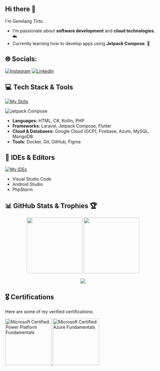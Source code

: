 ## Hi there 👋

I'm Gemilang Tirto.
* I'm passionate about **software development** and **cloud technologies**. ☁️
* Currently learning how to develop apps using **Jetpack Compose**.  🤖

## 🌐 Socials:
[![Instagram](https://img.shields.io/badge/Instagram-%23E4405F.svg?logo=Instagram&logoColor=white)](https://instagram.com/gemilang_tirto) [![LinkedIn](https://img.shields.io/badge/LinkedIn-%230077B5.svg?logo=linkedin&logoColor=white)](https://linkedin.com/in/gemilangtirto) 

## 💻 Tech Stack & Tools

[![My Skills](https://skillicons.dev/icons?i=html,cs,kotlin,php,laravel,gcp,firebase,azure,mysql,mongodb,docker,git,github,figma,flutter&theme=light)](https://skillicons.dev)

![Jetpack Compose](https://img.shields.io/badge/Jetpack%20Compose-4285F4?style=for-the-badge&logo=android&logoColor=white&color=073042)

* **Languages:** HTML, C#, Kotlin, PHP
* **Frameworks:** Laravel, Jetpack Compose, Flutter
* **Cloud & Databases:** Google Cloud (GCP), Firebase, Azure, MySQL, MongoDB
* **Tools:** Docker, Git, GitHub, Figma

## 🔧 IDEs & Editors

[![My IDEs](https://skillicons.dev/icons?i=vscode,androidstudio,phpstorm&theme=light)](https://skillicons.dev)

* Visual Studio Code
* Android Studio
* PhpStorm


## 📊 GitHub Stats & Trophies 🏆

<p align="center">
  <img height="180em" src="https://github-readme-stats-eight-theta.vercel.app/api?username=StreamLine-18&show_icons=true&theme=algolia&include_all_commits=true&count_private=true"/>
  <img height="180em" src="https://github-readme-stats-eight-theta.vercel.app/api/top-langs/?username=StreamLine-18&layout=compact&theme=algolia"/>
</p>
<p align="center">
  <img src="https://nirzak-streak-stats.vercel.app/?user=StreamLine-18&theme=algolia&hide_border=false"/>
</p>

## 🎖️ Certifications

Here are some of my verified certifications:

 <p align="left">
  <a href="https://www.credly.com/badges/ae7c5595-8ffe-4fc0-bd87-2eeadaedf473" target="_blank" rel="noopener noreferrer">
    <img src="https://images.credly.com/size/340x340/images/2a6251f2-737b-4bf6-9190-d77570cc76fc/CERT-Fundamentals-Power-Platform.png" alt="Microsoft Certified: Power Platform Fundamentals" width="150" height="150"/>
  </a>
  <a href="https://www.credly.com/badges/2a14e645-e083-4ccf-aaf2-8dd3624b29f7" target="_blank" rel="noopener noreferrer">
    <img src="https://images.credly.com/size/340x340/images/be8fcaeb-c769-4858-b567-ffaaa73ce8cf/image.png" alt="Microsoft Certified: Azure Fundamentals" width="150" height="150"/>
  </a>
</p> 


